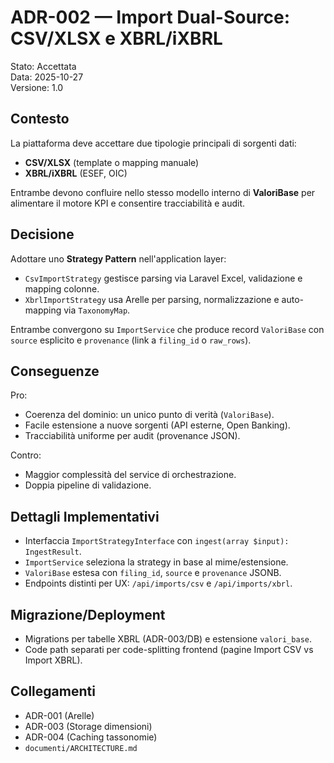 # ADR-002 — Import Dual-Source: CSV/XLSX e XBRL/iXBRL

Stato: Accettata  
Data: 2025-10-27  
Versione: 1.0

## Contesto

La piattaforma deve accettare due tipologie principali di sorgenti dati:
- **CSV/XLSX** (template o mapping manuale)
- **XBRL/iXBRL** (ESEF, OIC)

Entrambe devono confluire nello stesso modello interno di **ValoriBase** per alimentare il motore KPI e consentire tracciabilità e audit.

## Decisione

Adottare uno **Strategy Pattern** nell'application layer:
- `CsvImportStrategy` gestisce parsing via Laravel Excel, validazione e mapping colonne.
- `XbrlImportStrategy` usa Arelle per parsing, normalizzazione e auto-mapping via `TaxonomyMap`.

Entrambe convergono su `ImportService` che produce record `ValoriBase` con `source` esplicito e `provenance` (link a `filing_id` o `raw_rows`).

## Conseguenze

Pro:
- Coerenza del dominio: un unico punto di verità (`ValoriBase`).
- Facile estensione a nuove sorgenti (API esterne, Open Banking).
- Tracciabilità uniforme per audit (provenance JSON).

Contro:
- Maggior complessità del service di orchestrazione.
- Doppia pipeline di validazione.

## Dettagli Implementativi

- Interfaccia `ImportStrategyInterface` con `ingest(array $input): IngestResult`.
- `ImportService` seleziona la strategy in base al mime/estensione.
- `ValoriBase` estesa con `filing_id`, `source` e `provenance` JSONB.
- Endpoints distinti per UX: `/api/imports/csv` e `/api/imports/xbrl`.

## Migrazione/Deployment

- Migrations per tabelle XBRL (ADR-003/DB) e estensione `valori_base`.
- Code path separati per code-splitting frontend (pagine Import CSV vs Import XBRL).

## Collegamenti

- ADR-001 (Arelle)
- ADR-003 (Storage dimensioni)
- ADR-004 (Caching tassonomie)
- `documenti/ARCHITECTURE.md`


